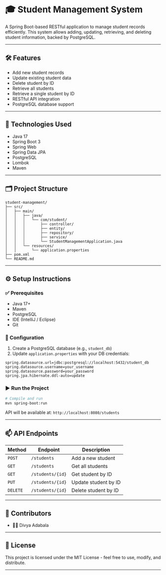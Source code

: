 # 🎓 Student Management System

A Spring Boot-based RESTful application to manage student records efficiently. This system allows adding, updating, retrieving, and deleting student information, backed by PostgreSQL.

---

## 🛠️ Features

- Add new student records
- Update existing student data
- Delete student by ID
- Retrieve all students
- Retrieve a single student by ID
- RESTful API integration
- PostgreSQL database support

---

## 🚀 Technologies Used

- Java 17
- Spring Boot 3
- Spring Web
- Spring Data JPA
- PostgreSQL
- Lombok
- Maven

---

## 🗂️ Project Structure

```
student-management/
├── src/
│   ├── main/
│   │   ├── java/
│   │   │   └── com/student/
│   │   │       ├── controller/
│   │   │       ├── entity/
│   │   │       ├── repository/
│   │   │       ├── service/
│   │   │       └── StudentManagementApplication.java
│   │   └── resources/
│   │       └── application.properties
├── pom.xml
└── README.md
```

---

## ⚙️ Setup Instructions

### ✅ Prerequisites
- Java 17+
- Maven
- PostgreSQL
- IDE (IntelliJ / Eclipse)
- Git

### 🔧 Configuration

1. Create a PostgreSQL database (e.g., `student_db`)
2. Update `application.properties` with your DB credentials:

```properties
spring.datasource.url=jdbc:postgresql://localhost:5432/student_db
spring.datasource.username=your_username
spring.datasource.password=your_password
spring.jpa.hibernate.ddl-auto=update
```

### ▶️ Run the Project

```bash
# Compile and run
mvn spring-boot:run
```

API will be available at: `http://localhost:8080/students`

---

## 📫 API Endpoints

| Method | Endpoint | Description |
|--------|----------|-------------|
| `POST` | `/students` | Add a new student |
| `GET` | `/students` | Get all students |
| `GET` | `/students/{id}` | Get student by ID |
| `PUT` | `/students/{id}` | Update student by ID |
| `DELETE` | `/students/{id}` | Delete student by ID |

---

## 🙌 Contributors

- 👩‍💻 Divya Adabala

---

## 📜 License

This project is licensed under the MIT License - feel free to use, modify, and distribute.

---
